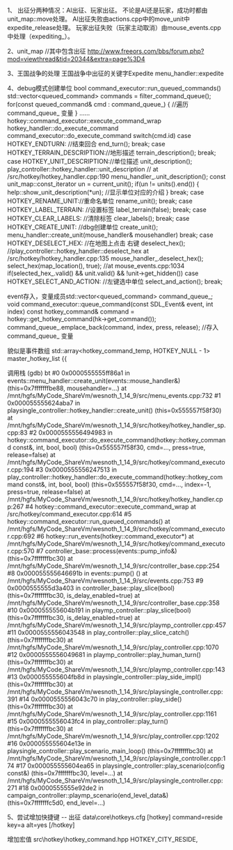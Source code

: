 1、
出征分两种情况：AI出征、玩家出征。
不论是AI还是玩家，成功时都由unit_map::move处理。
AI出征失败由actions.cpp中的move_unit中expedite_release处理。
玩家出征失败（玩家主动取消）由mouse_events.cpp中处理（expediting_）。

2、unit_map //其中包含出征
http://www.freeors.com/bbs/forum.php?mod=viewthread&tid=20344&extra=page%3D4

3、王国战争的处理
王国战争中出征的关键字Expedite
menu_handler::expedite

4、debug模式创建单位
bool command_executor::run_queued_commands()
	std::vector<queued_command> commands = filter_command_queue();
        for(const queued_command& cmd : command_queue_) {  //遍历 command_queue_ 变量
        }
    ......
    hotkey::command_executor::execute_command_wrap
        hotkey_handler::do_execute_command
            command_executor::do_execute_command
                switch(cmd.id)
                case HOTKEY_ENDTURN: //结束回合
                    end_turn();
                    break;
                case HOTKEY_TERRAIN_DESCRIPTION://地形描述
                    terrain_description();
                    break;
                case HOTKEY_UNIT_DESCRIPTION://单位描述
                    unit_description();
                    play_controller::hotkey_handler::unit_description // at /src/hotkey/hotkey_handler.cpp:190
                        menu_handler_.unit_description();
                            const unit_map::const_iterator un = current_unit();
                            if(un != units().end()) {
                                help::show_unit_description(*un);  //显示单位对应的介绍
                            }
                    break;
                case HOTKEY_RENAME_UNIT://重命名单位
                    rename_unit();
                    break;
                case HOTKEY_LABEL_TERRAIN: //设置标签
                    label_terrain(false);
                    break;
                case HOTKEY_CLEAR_LABELS: //清除标签
                    clear_labels();
                    break;
                case HOTKEY_CREATE_UNIT:  //dbg创建单位
                    create_unit();
                        menu_handler::create_unit(mouse_handler& mousehandler)
                    break;
                case HOTKEY_DESELECT_HEX: //在地图上点击 右键
                    deselect_hex(); //play_controller::hotkey_handler::deselect_hex at /src/hotkey/hotkey_handler.cpp:135
                        mouse_handler_.deselect_hex();
                            select_hex(map_location(), true);  //at mouse_events.cpp:1034
                                if(selected_hex_.valid() && unit.valid() && !unit->get_hidden())
                case HOTKEY_SELECT_AND_ACTION: //左键选中单位
                    select_and_action();
                    break;


event存入，变量成员std::vector<queued_command> command_queue_;
void command_executor::queue_command(const SDL_Event& event, int index)
    const hotkey_command& command = hotkey::get_hotkey_command(hk->get_command());
    command_queue_.emplace_back(command, index, press, release);  //存入 command_queue_ 变量

貌似是事件数组
std::array<hotkey_command_temp, HOTKEY_NULL - 1> master_hotkey_list {{

调用栈
(gdb) bt
#0  0x0000555555ff86a1 in events::menu_handler::create_unit(events::mouse_handler&) (this=0x7fffffffbe88, mousehandler=...)
    at /mnt/hgfs/MyCode_ShareVm/wesnoth_1_14_9/src/menu_events.cpp:732
#1  0x000055555624aba7 in playsingle_controller::hotkey_handler::create_unit() (this=0x555557f58f30)
    at /mnt/hgfs/MyCode_ShareVm/wesnoth_1_14_9/src/hotkey/hotkey_handler_sp.cpp:83
#2  0x0000555556494983 in hotkey::command_executor::do_execute_command(hotkey::hotkey_command const&, int, bool, bool)
    (this=0x555557f58f30, cmd=..., press=true, release=false)
    at /mnt/hgfs/MyCode_ShareVm/wesnoth_1_14_9/src/hotkey/command_executor.cpp:194
#3  0x0000555556247513 in play_controller::hotkey_handler::do_execute_command(hotkey::hotkey_command const&, int, bool, bool)
    (this=0x555557f58f30, cmd=..., index=-1, press=true, release=false)
    at /mnt/hgfs/MyCode_ShareVm/wesnoth_1_14_9/src/hotkey/hotkey_handler.cpp:267
#4  hotkey::command_executor::execute_command_wrap
    at /src/hotkey/command_executor.cpp:614
#5  hotkey::command_executor::run_queued_commands()
    at /mnt/hgfs/MyCode_ShareVm/wesnoth_1_14_9/src/hotkey/command_executor.cpp:692
#6  hotkey::run_events(hotkey::command_executor*)
    at /mnt/hgfs/MyCode_ShareVm/wesnoth_1_14_9/src/hotkey/command_executor.cpp:570
#7  controller_base::process(events::pump_info&) (this=0x7fffffffbc30)
    at /mnt/hgfs/MyCode_ShareVm/wesnoth_1_14_9/src/controller_base.cpp:254
#8  0x000055555646691b in events::pump() () at /mnt/hgfs/MyCode_ShareVm/wesnoth_1_14_9/src/events.cpp:753
#9  0x0000555555d3a403 in controller_base::play_slice(bool) (this=0x7fffffffbc30, is_delay_enabled=true)
    at /mnt/hgfs/MyCode_ShareVm/wesnoth_1_14_9/src/controller_base.cpp:358
#10 0x000055555604b191 in playmp_controller::play_slice(bool) (this=0x7fffffffbc30, is_delay_enabled=true)
    at /mnt/hgfs/MyCode_ShareVm/wesnoth_1_14_9/src/playmp_controller.cpp:457
#11 0x0000555556043548 in play_controller::play_slice_catch() (this=0x7fffffffbc30)
    at /mnt/hgfs/MyCode_ShareVm/wesnoth_1_14_9/src/play_controller.cpp:1070
#12 0x0000555556049681 in playmp_controller::play_human_turn() (this=0x7fffffffbc30)
    at /mnt/hgfs/MyCode_ShareVm/wesnoth_1_14_9/src/playmp_controller.cpp:143
#13 0x000055555604fb8d in playsingle_controller::play_side_impl() (this=0x7fffffffbc30)
    at /mnt/hgfs/MyCode_ShareVm/wesnoth_1_14_9/src/playsingle_controller.cpp:391
#14 0x0000555556043c70 in play_controller::play_side() (this=0x7fffffffbc30)
    at /mnt/hgfs/MyCode_ShareVm/wesnoth_1_14_9/src/play_controller.cpp:1161
#15 0x0000555556043fc4 in play_controller::play_turn() (this=0x7fffffffbc30)
    at /mnt/hgfs/MyCode_ShareVm/wesnoth_1_14_9/src/play_controller.cpp:1202
#16 0x000055555604e13e in playsingle_controller::play_scenario_main_loop() (this=0x7fffffffbc30)
    at /mnt/hgfs/MyCode_ShareVm/wesnoth_1_14_9/src/playsingle_controller.cpp:174
#17 0x000055555604ea65 in playsingle_controller::play_scenario(config const&) (this=0x7fffffffbc30, level=...)
    at /mnt/hgfs/MyCode_ShareVm/wesnoth_1_14_9/src/playsingle_controller.cpp:271
#18 0x0000555555e92de2 in campaign_controller::playmp_scenario(end_level_data&) (this=0x7fffffffc5d0, end_level=...)


5、尝试增加快捷键 -- 出征
data\core\hotkeys.cfg
[hotkey]
    command=reside
    key=a
    alt=yes
[/hotkey]

增加宏值
src\hotkey\hotkey_command.hpp
HOTKEY_CITY_RESIDE,